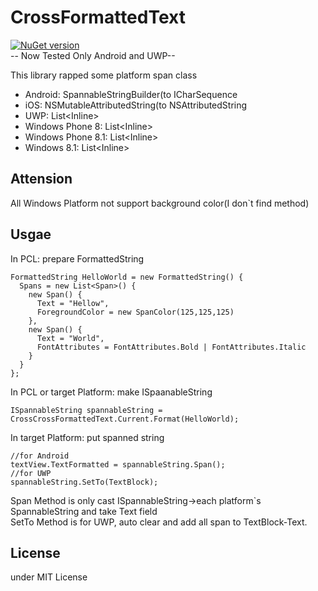 # CrossFormattedText
[![NuGet version](https://badge.fury.io/nu/Plugin.CrossFormattedText.svg)](https://www.nuget.org/packages/Plugin.CrossFormattedText/)  
-- Now Tested Only Android and UWP--
      
This library rapped some platform span class
- Android: SpannableStringBuilder(to ICharSequence
- iOS: NSMutableAttributedString(to NSAttributedString
- UWP: List\<Inline\>
- Windows Phone 8: List\<Inline\>
- Windows Phone 8.1: List\<Inline\>
- Windows 8.1: List\<Inline\>

## Attension
All Windows Platform not support background color(I don`t find method)

## Usgae

In PCL: prepare FormattedString
```
FormattedString HelloWorld = new FormattedString() {
  Spans = new List<Span>() {
    new Span() {
      Text = "Hellow",
      ForegroundColor = new SpanColor(125,125,125)
    },
    new Span() {
      Text = "World",
      FontAttributes = FontAttributes.Bold | FontAttributes.Italic
    }
  }
};
```

In PCL or target Platform: make ISpaanableString
```
ISpannableString spannableString = CrossCrossFormattedText.Current.Format(HelloWorld);
```

In target Platform: put spanned string
```
//for Android
textView.TextFormatted = spannableString.Span();
//for UWP
spannableString.SetTo(TextBlock);
```

Span Method is only cast ISpannableString→each platform`s SpannableString and take Text field  
SetTo Method is for UWP, auto clear and add all span to TextBlock-Text.

## License
under MIT License
